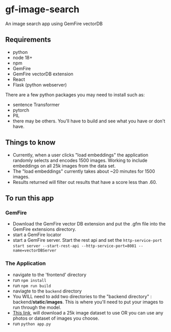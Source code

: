 # gf-image-search
An image search app using GemFire vectorDB

## Requirements
- python
- node 18+
- npm
- GemFire
- GemFire vectorDB extension
- React
- Flask (python webserver)

There are a few python packages you may need to install such as:
- sentence Transformer 
- pytorch
- PIL
- there may be others. You'll have to build and see what you have or don't have.

## Things to know
- Currently, when a user clicks "load embeddings" the application randomly selects and encodes 1500 images.  Working to include embeddings on all 25k images from the data set.
- The "load embeddings" currently takes about ~20 minutes for 1500 images.
- Results returned will filter out results that have a score less than .60.
 

## To run this app

### GemFire
- Download the GemFire vector DB extension and put the .gfm file into the GemFire extensions directory.
- start a GemFire locator
- start a GemFire server. Start the rest api and set the `http-service-port` 
  `start server --start-rest-api --http-service-port=8081 --name=vectorDBServer`

### The Application
- navigate to the 'frontend' directory
- run `npm install`
- run `npm run build`
- naviagte to the `backend` directory
- You WILL need to add two directories to the "backend directory" : backend/**static**/**images**.  This is where you'll need to put your images to run through the model.
- [This link](https://public.ukp.informatik.tu-darmstadt.de/reimers/sentence-transformers/datasets/unsplash-25k-photos.zip), will download a 25k image dataset to use OR you can use any photos or dataset of images you choose. 
- run `python app.py`


